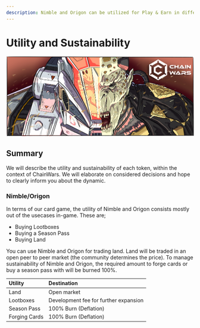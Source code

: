 ```yaml
---
description: Nimble and Origon can be utilized for Play & Earn in different ways.
---
```


# Utility and Sustainability

![](../../../.gitbook/assets/chainwars_webbanner_3.png)

## Summary

We will describe the utility and sustainability of each token, within the context of ChainWars. We will elaborate on considered decisions and hope to clearly inform you about the dynamic. 

### Nimble/Origon

In terms of our card game, the utility of Nimble and Origon consists mostly out of the usecases in-game. These are;

* Buying Lootboxes
* Buying a Season Pass
* Buying Land

You can use Nimble and Origon for trading land. Land will be traded in an open peer to peer market \(the community determines the price\). To manage sustainability of Nimble and Origon, the required amount to forge cards or buy a season pass with will be burned 100%. 

| Utility | Destination |
| :--- | :--- |
| Land | Open market |
| Lootboxes | Development fee for further expansion |
| Season Pass | 100% Burn \(Deflation\) |
| Forging Cards | 100% Burn \(Deflation\) |

